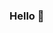 ### Hello 👋

<!--
**My name is Gerardo,  I'm from Argentina and I'm Developer.

Here are some ideas to get you started:

- 🔭 I'm Currently working for [@pqsdev] (https://github.com/pqsdev) as a developer staff .

### Skills

### Contact
* GeraNuin03@hotmail.com
* GNuin@pqs.com.ar
